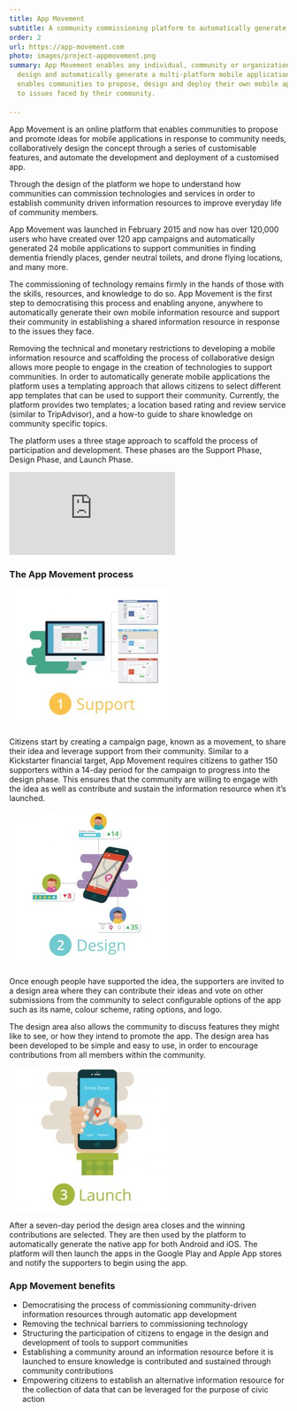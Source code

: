 ```yaml
---
title: App Movement
subtitle: A community commissioning platform to automatically generate mobile apps
order: 2
url: https://app-movement.com
photo: images/project-appmovement.png
summary: App Movement enables any individual, community or organization to propose,
  design and automatically generate a multi-platform mobile application. The platform
  enables communities to propose, design and deploy their own mobile application solutions
  to issues faced by their community.

---
```

App Movement is an online platform that enables communities to propose and promote ideas for mobile applications in response to community needs, collaboratively design the concept through a series of customisable features, and automate the development and deployment of a customised app.

Through the design of the platform we hope to understand how communities can commission technologies and services in order to establish community driven information resources to improve everyday life of community members.

App Movement was launched in February 2015 and now has over 120,000 users who have created over 120 app campaigns and automatically generated 24 mobile applications to support communities in finding dementia friendly places, gender neutral toilets, and drone flying locations, and many more.

The commissioning of technology remains firmly in the hands of those with the skills, resources, and knowledge to do so. App Movement is the first step to democratising this process and enabling anyone, anywhere to automatically generate their own mobile information resource and support their community in establishing a shared information resource in response to the issues they face.

Removing the technical and monetary restrictions to developing a mobile information resource and scaffolding the process of collaborative design allows more people to engage in the creation of technologies to support communities. In order to automatically generate mobile applications the platform uses a templating approach that allows citizens to select different app templates that can be used to support their community. Currently, the platform provides two templates; a location based rating and review service (similar to TripAdvisor), and a how-to guide to share knowledge on community specific topics.

The platform uses a three stage approach to scaffold the process of participation and development. These phases are the Support Phase, Design Phase, and Launch Phase.

<div class="yt-container">
  <iframe src="https://www.youtube.com/embed/F6wOuj-6CB0" allow="accelerometer; autoplay; clipboard-write; encrypted-media; gyroscope; picture-in-picture" allowfullscreen frameborder="0" class="video"></iframe>
</div>

### The App Movement process

<img src="images/app-movement-phase-1.jpg" class="centered-image"/>

Citizens start by creating a campaign page, known as a movement, to share their idea and leverage support from their community. Similar to a Kickstarter financial target, App Movement requires citizens to gather 150 supporters within a 14-day period for the campaign to progress into the design phase. This ensures that the community are willing to engage with the idea as well as contribute and sustain the information resource when it’s launched.

<img src="images/app-movement-phase-2.jpg" class="centered-image"/>

Once enough people have supported the idea, the supporters are invited to a design area where they can contribute their ideas and vote on other submissions from the community to select configurable options of the app such as its name, colour scheme, rating options, and logo.

The design area also allows the community to discuss features they might like to see, or how they intend to promote the app. The design area has been developed to be simple and easy to use, in order to encourage contributions from all members within the community.

<img src="images/app-movement-phase-3.jpg" class="centered-image"/>

After a seven-day period the design area closes and the winning contributions are selected. They are then used by the platform to automatically generate the native app for both Android and iOS. The platform will then launch the apps in the Google Play and Apple App stores and notify the supporters to begin using the app.

### App Movement benefits

* Democratising the process of commissioning community-driven information resources through automatic app development
* Removing the technical barriers to commissioning technology
* Structuring the participation of citizens to engage in the design and development of tools to support communities
* Establishing a community around an information resource before it is launched to ensure knowledge is contributed and sustained through community contributions
* Empowering citizens to establish an alternative information resource for the collection of data that can be leveraged for the purpose of civic action